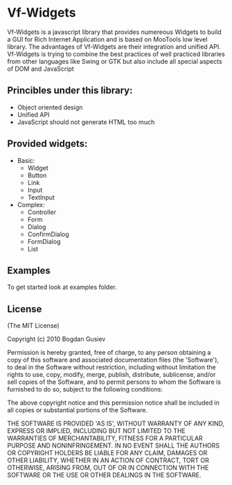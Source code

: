 
# Vf-Widgets

Vf-Widgets is a javascript library that provides numereous Widgets 
to build a GUI for Rich Internet Application and is based on MooTools low level library.
The advantages of Vf-Widgets are their integration and unified API.
Vf-Widgets is trying to combine the best practices of well practiced libraries 
from other languages like Swing or GTK but also include all special aspects of DOM and JavaScript

## Princibles under this library:
  * Object oriented design
  * Unified API
  * JavaScript should not generate HTML too much

## Provided widgets:
  * Basic:
    * Widget
    * Button
    * Link
    * Input
    * TextInput
  * Complex:
    * Controller
    * Form
    * Dialog
    * ConfirmDialog
    * FormDialog
    * List


## Examples

To get started look at examples folder.

## License 

(The MIT License)

Copyright (c) 2010 Bogdan Gusiev

Permission is hereby granted, free of charge, to any person obtaining
a copy of this software and associated documentation files (the
'Software'), to deal in the Software without restriction, including
without limitation the rights to use, copy, modify, merge, publish,
distribute, sublicense, and/or sell copies of the Software, and to
permit persons to whom the Software is furnished to do so, subject to
the following conditions:

The above copyright notice and this permission notice shall be
included in all copies or substantial portions of the Software.

THE SOFTWARE IS PROVIDED 'AS IS', WITHOUT WARRANTY OF ANY KIND,
EXPRESS OR IMPLIED, INCLUDING BUT NOT LIMITED TO THE WARRANTIES OF
MERCHANTABILITY, FITNESS FOR A PARTICULAR PURPOSE AND NONINFRINGEMENT.
IN NO EVENT SHALL THE AUTHORS OR COPYRIGHT HOLDERS BE LIABLE FOR ANY
CLAIM, DAMAGES OR OTHER LIABILITY, WHETHER IN AN ACTION OF CONTRACT,
TORT OR OTHERWISE, ARISING FROM, OUT OF OR IN CONNECTION WITH THE
SOFTWARE OR THE USE OR OTHER DEALINGS IN THE SOFTWARE.
